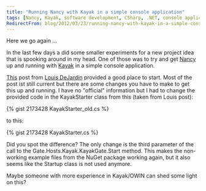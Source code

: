 ```yaml
---
title: "Running Nancy with Kayak in a simple console application"
tags: [Nancy, Kayak, software development, CSharp, .NET, console application, self host, OWIN]
RedirectFrom: blog/2012/03/23/running-nancy-with-kayak-in-a-simple-console-application/*
---
```


Here we go again ...

In the last few days a did some smaller experiments for a new project idea that is spooking around in my head. One of those was to try and get [Nancy](http://nancyfx.org/) up and running with [Kayak](http://kayakhttp.com/) in a simple console application.

[This](http://whereslou.com/2012/01/16/gate-0-2-1-implementation-of-owin-online-at-nuget) post from [Louis DeJardin](http://twitter.com/loudej) provided a good place to start. Most of the post ist still current but there are some changes you have to make to get this up and running. I have no "official" information but I had to change the provided code in the KayakStarter class from this (taken from Louis post):

{% gist 2173428 KayakStarter_old.cs %}

to this:

{% gist 2173428 KayakStarter.cs %}

Did you spot the difference? The only change is the third parameter of the call to the Gate.Hosts.Kayak.KayakGate.Start method. This makes the non-working example files from the NuGet package working again, but it also seems like the Startup class is not used anymore.

Maybe someone with more experience in Kayak/OWIN can shed some light on this?
